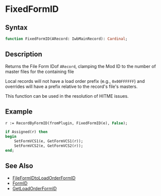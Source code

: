 # FixedFormID

## Syntax

```pascal
function FixedFormID(ARecord: IwbMainRecord): Cardinal;
```

## Description

Returns the File Form IDof `ARecord`, clamping the Mod ID to the number of master files for the containing file

Local records will not have a load order prefix (e.g., `0x00FFFFFF`) and overrides will have a prefix relative to the record's file's masters.

This function can be used in the resolution of HITME issues.

## Example

```pascal
r := RecordByFormID(fromPlugin, FixedFormID(e), False);

if Assigned(r) then
begin
	SetFormVCS1(e, GetFormVCS1(r));
	SetFormVCS2(e, GetFormVCS2(r));
end;
```

## See Also

- [FileFormIDtoLoadOrderFormID](IwbFile_FileFormIDtoLoadOrderFormID.md)
- [FormID](IwbMainRecord_FormID.md)
- [GetLoadOrderFormID](IwbMainRecord_GetLoadOrderFormID.md)
